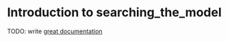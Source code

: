 # Introduction to searching_the_model

TODO: write [great documentation](http://jacobian.org/writing/great-documentation/what-to-write/)
